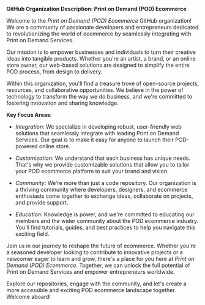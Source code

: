 **GitHub Organization Description: Print on Demand (POD) Ecommerce**

Welcome to the *Print on Demand (POD) Ecommerce* GitHub organization! We are a community of passionate developers and entrepreneurs dedicated to revolutionizing the world of ecommerce by seamlessly integrating with Print on Demand Services.

Our mission is to empower businesses and individuals to turn their creative ideas into tangible products. Whether you're an artist, a brand, or an online store owner, our web-based solutions are designed to simplify the entire POD process, from design to delivery.

Within this organization, you'll find a treasure trove of open-source projects, resources, and collaborative opportunities. We believe in the power of technology to transform the way we do business, and we're committed to fostering innovation and sharing knowledge.

**Key Focus Areas:**
- *Integration*: We specialize in developing robust, user-friendly web solutions that seamlessly integrate with leading Print on Demand Services. Our goal is to make it easy for anyone to launch their POD-powered online store.

- *Customization*: We understand that each business has unique needs. That's why we provide customizable solutions that allow you to tailor your POD ecommerce platform to suit your brand and vision.

- *Community*: We're more than just a code repository. Our organization is a thriving community where developers, designers, and ecommerce enthusiasts come together to exchange ideas, collaborate on projects, and provide support.

- *Education*: Knowledge is power, and we're committed to educating our members and the wider community about the POD ecommerce industry. You'll find tutorials, guides, and best practices to help you navigate this exciting field.

Join us in our journey to reshape the future of ecommerce. Whether you're a seasoned developer looking to contribute to innovative projects or a newcomer eager to learn and grow, there's a place for you here at *Print on Demand (POD) Ecommerce*. Together, we can unlock the full potential of Print on Demand Services and empower entrepreneurs worldwide.

Explore our repositories, engage with the community, and let's create a more accessible and exciting POD ecommerce landscape together. Welcome aboard!
